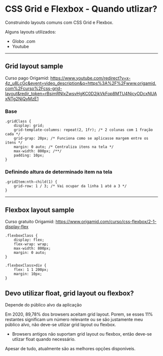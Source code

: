 # CSS Grid e Flexbox - Quando utlizar?

Construindo layouts comuns com CSS Grid e Flexbox.

Alguns layouts utilizados:

- Globo .com
- Youtube

---

## Grid layout sample

Curso pago Origamid: https://www.youtube.com/redirect?v=x-4z_u8LcGc&event=video_description&q=https%3A%2F%2Fwww.origamid.com%2Fcurso%2Fcss-grid-layout&redir_token=rBsimRNIxZwsvHgKC0D2jkVkFop8MTU4NjcyODcxNUAxNTg2NjQyMzE1

### Base
```
.gridClass {
    display: grid;
    grid-template-columns: repeat(2, 1fr); /* 2 colunas com 1 fração cada */
    grid-grap: 20px; /* Funciona como se aplicasse margem entre os itens */
    margin: 0 auto; /* Centraliza itens na tela */
    max-width: 800px; /**/
    padding: 10px;
}
```

### Definindo altura de determinado item na tela

```
.gridItem:nth-child(1) {
    grid-row: 1 / 3; /* Vai ocupar da linha 1 até a 3 */
}
```
---
## Flexbox layout sample

Curso gratuito Origamid: https://www.origamid.com/curso/css-flexbox/2-1-display-flex
```
.flexboxClass {
    display: flex;
    flex-wrap: wrap;
    max-width: 800px;
    margin: 0 auto;
}

.flexboxClass>div {
    flex: 1 1 200px;
    margin: 10px;
}
```

## Devo utilizar float, grid layout ou flexbox?

Depende do público alvo da aplicação

Em 2020, 89,78% dos browsers aceitam grid layout. Porem, se esses 11% restantes significam um número relevante ou se são justamente meu público alvo, não deve-se utlizar grid layout ou flexbox.

- Browsers antigos não suportam grid layout ou flexbox, então deve-se utlizar float quando necessário.

Apesar de tudo, atualmente são as melhores opções disponíveis.
